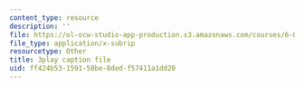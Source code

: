 ```yaml
---
content_type: resource
description: ''
file: https://ol-ocw-studio-app-production.s3.amazonaws.com/courses/6-006-introduction-to-algorithms-fall-2011/ff424b53159158be8dedf57411a1dd20_BRO7mVIFt08.vtt
file_type: application/x-subrip
resourcetype: Other
title: 3play caption file
uid: ff424b53-1591-58be-8ded-f57411a1dd20
---
```

